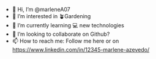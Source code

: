 - 👋 Hi, I’m @marleneA07
- 👀 I’m interested in 🪴Gardening
- 🌱 I’m currently learning 💻 new technologies
- 💞️ I’m looking to collaborate on Github?
- 📫 How to reach me: Follow me here or on https://www.linkedin.com/in/12345-marlene-azevedo/
<!---
marleneA07/marleneA07 is a ✨ special ✨ repository because its `README.md` (this file) appears on your GitHub profile.
You can click the Preview link to take a look at your changes.
--->
